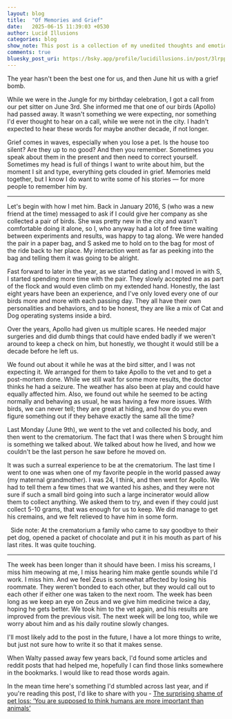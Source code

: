 ```yaml
---
layout: blog
title:  "Of Memories and Grief"
date:   2025-06-15 11:39:03 +0530
author: Lucid Illusions
categories: blog
show_note: This post is a collection of my unedited thoughts and emotions, based on the memories, feelings and grief of losing Apollo. I hope to refine them someday, but for now, they are shared as they are.
comments: true
bluesky_post_uri: https://bsky.app/profile/lucidillusions.in/post/3lrppr4rxwc2g
---
```


The year hasn't been the best one for us, and then June hit us with a grief bomb.

While we were in the Jungle for my birthday celebration, I got a call from our pet sitter on June 3rd. She informed me that one of our birds (Apollo) had passed away. It wasn't something we were expecting, nor something I'd ever thought to hear on a call, while we were not in the city. I hadn't expected to hear these words for maybe another decade, if not longer.

Grief comes in waves, especially when you lose a pet. Is the house too silent? Are they up to no good? And then you remember. Sometimes you speak about them in the present and then need to correct yourself. Sometimes my head is full of things I want to write about him, but the moment I sit and type, everything gets clouded in grief. Memories meld together, but I know I do want to write some of his stories — for more people to remember him by.

---

Let's begin with how I met him. Back in January 2016, S (who was a new friend at the time) messaged to ask if I could give her company as she collected a pair of birds. She was pretty new in the city and wasn't comfortable doing it alone, so I, who anyway had a lot of free time waiting between experiments and results, was happy to tag along. We were handed the pair in a paper bag, and S asked me to hold on to the bag for most of the ride back to her place. My interaction went as far as peeking into the bag and telling them it was going to be alright.

Fast forward to later in the year, as we started dating and I moved in with S, I started spending more time with the pair. They slowly accepted me as part of the flock and would even climb on my extended hand. Honestly, the last eight years have been an experience, and I've only loved every one of our birds more and more with each passing day. They all have their own personalities and behaviors, and to be honest, they are like a mix of Cat and Dog operating systems inside a bird.

Over the years, Apollo had given us multiple scares. He needed major surgeries and did dumb things that could have ended badly if we weren't around to keep a check on him, but honestly, we thought it would still be a decade before he left us.

We found out about it while he was at the bird sitter, and I was not expecting it. We arranged for them to take Apollo to the vet and to get a post-mortem done. While we still wait for some more results, the doctor thinks he had a seizure. The weather has also been at play and could have equally affected him. Also, we found out while he seemed to be acting normally and behaving as usual, he was having a few more issues. With birds, we can never tell; they are great at hiding, and how do you even figure something out if they behave exactly the same all the time?

Last Monday (June 9th), we went to the vet and collected his body, and then went to the crematorium. The fact that I was there when S brought him is something we talked about. We talked about how he lived, and how we couldn't be the last person he saw before he moved on.

It was such a surreal experience to be at the crematorium. The last time I went to one was when one of my favorite people in the world passed away (my maternal grandmother). I was 24, I think, and then went for Apollo. We had to tell them a few times that we wanted his ashes, and they were not sure if such a small bird going into such a large incinerator would allow them to collect anything. We asked them to try, and even if they could just collect 5-10 grams, that was enough for us to keep. We did manage to get his cremains, and we felt relieved to have him in some form.

&nbsp;  Side note: At the crematorium a family who came to say goodbye to their pet dog, opened a packet of chocolate and put it in his mouth as part of his last rites. It was quite touching.

---

The week has been longer than it should have been. I miss his screams, I miss him meowing at me, I miss hearing him make gentle sounds while I'd work. I miss him. And we feel Zeus is somewhat affected by losing his roommate. They weren't bonded to each other, but they would call out to each other if either one was taken to the next room. The week has been long as we keep an eye on Zeus and we give him medicine twice a day, hoping he gets better. We took him to the vet again, and his results are improved from the previous visit. The next week will be long too, while we worry about him and as his daily routine slowly changes.

I'll most likely add to the post in the future, I have a lot more things to write, but just not sure how to write it so that it makes sense.

When Walty passed away few years back, I'd found some articles and reddit posts that had helped me, hopefully I can find those links somewhere in the bookmarks. I would like to read those words again.

In the mean time here's something I'd stumbled across last year, and if you're reading this post, I'd like to share with you -  [The surprising shame of pet loss: ‘You are supposed to think humans are more important than animals’](https://www.theguardian.com/lifeandstyle/article/2024/aug/15/the-surprising-shame-of-pet-loss-you-are-supposed-to-think-humans-are-more-important-than-animals)
